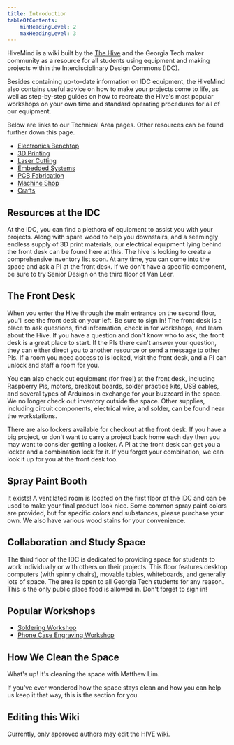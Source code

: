 ```yaml
---
title: Introduction
tableOfContents: 
    minHeadingLevel: 2
    maxHeadingLevel: 3
---
```




HiveMind is a wiki built by the [The Hive](https://hive.ece.gatech.edu/) and the Georgia Tech maker community as a resource for all students using equipment and making projects within the Interdisciplinary Design Commons (IDC).

Besides containing up-to-date information on IDC equipment, the HiveMind also contains useful advice on how to make your projects come to life, as well as step-by-step guides on how to recreate the Hive's most popular workshops on your own time and standard operating procedures for all of our equipment.

Below are links to our Technical Area pages. Other resources can be found further down this page.
- [Electronics Benchtop](/hive-wiki/explore/electronics-benchtop)
- [3D Printing](/hive-wiki/explore/3d-printing)
- [Laser Cutting](/hive-wiki/explore/laser-cutting)
- [Embedded Systems](/hive-wiki/explore/embedded-systems)
- [PCB Fabrication](/hive-wiki/explore/pcb)
- [Machine Shop](/hive-wiki/explore/machine-shop)
- [Crafts](/hive-wiki/explore/crafts)

## Resources at the IDC

At the IDC, you can find a plethora of equipment to assist you with your projects. Along with spare wood to help you downstairs, and a seemingly endless supply of 3D print materials, our electrical equipment lying behind the front desk can be found here at this. The hive is looking to create a comprehensive inventory list soon. At any time, you can come into the space and ask a PI at the front desk. If we don't have a specific component, be sure to try Senior Design on the third floor of Van Leer. 

## The Front Desk

When you enter the Hive through the main entrance on the second floor, you'll see the front desk on your left. Be sure to sign in! The front desk is a place to ask questions, find information, check in for workshops, and learn about the Hive. If you have a question and don't know who to ask, the front desk is a great place to start. If the PIs there can't answer your question, they can either direct you to another resource or send a message to other PIs. If a room you need access to is locked, visit the front desk, and a PI can unlock and staff a room for you.

You can also check out equipment (for free!) at the front desk, including Raspberry Pis, motors, breakout boards, solder practice kits, USB cables, and several types of Arduinos in exchange for your buzzcard in the space. We no longer check out inventory outside the space. Other supplies, including circuit components, electrical wire, and solder, can be found near the workstations.

There are also lockers available for checkout at the front desk. If you have a big project, or don't want to carry a project back home each day then you may want to consider getting a locker. A PI at the front desk can get you a locker and a combination lock for it. If you forget your combination, we can look it up for you at the front desk too. 





## Spray Paint Booth

It exists! A ventilated room is located on the first floor of the IDC and can be used to make your final product look nice. Some common spray paint colors are provided, but for specific colors and substances, please purchase your own. We also have various wood stains for your convenience. 

## Collaboration and Study Space

The third floor of the IDC is dedicated to providing space for students to work individually or with others on their projects. This floor features desktop computers (with spinny chairs), movable tables, whiteboards, and generally lots of space. The area is open to all Georgia Tech students for any reason. This is the only public place food is allowed in. Don't forget to sign in! 

## Popular Workshops

- [Soldering Workshop](/hive-wiki/workshop/benchtop-soldering-general)
- [Phone Case Engraving Workshop](/hive-wiki/workshop/laser-phone-case-engraving)

## How We Clean the Space

What's up! It's cleaning the space with Matthew Lim.

If you've ever wondered how the space stays clean and how you can help us keep it that way, this is the section for you.


## Editing this Wiki

Currently, only approved authors may edit the HIVE wiki. 